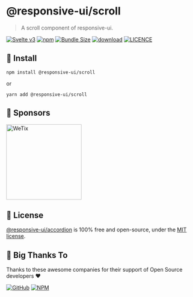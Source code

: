 
# @responsive-ui/scroll

> A scroll component of responsive-ui.

<p>

[![Svelte v3](https://img.shields.io/badge/svelte-v3-orange.svg)](https://svelte.dev)
[![npm](https://img.shields.io/npm/v/@responsive-ui/scroll.svg)](https://www.npmjs.com/package/@responsive-ui/scroll)
[![Bundle Size](https://badgen.net/bundlephobia/minzip/%40responsive-ui%2Fscroll)](https://bundlephobia.com/result?p=%40responsive-ui%2Fscroll)
[![download](https://img.shields.io/npm/dw/@responsive-ui/scroll.svg)](https://www.npmjs.com/package/@responsive-ui/scroll)
[![LICENCE](https://img.shields.io/github/license/wetix/responsive-ui)](https://github.com/wetix/responsive-ui/blob/main/LICENSE)

</p>

## 🔨 Install

```console
npm install @responsive-ui/scroll
```

or

```console
yarn add @responsive-ui/scroll
```

## 🔋 Sponsors

<img src="https://asset.wetix.my/images/logo/wetix.png" alt="WeTix" width="200px">

## 📄 License

[@responsive-ui/accordion](https://github.com/wetix/responsive-ui/tree/main/components/accordion) is 100% free and open-source, under the [MIT license](https://github.com/wetix/responsive-ui/blob/main/LICENSE).

## 🎉 Big Thanks To

Thanks to these awesome companies for their support of Open Source developers ❤

[![GitHub](https://jstools.dev/img/badges/github.svg)](https://github.com/open-source)
[![NPM](https://jstools.dev/img/badges/npm.svg)](https://www.npmjs.com/)
